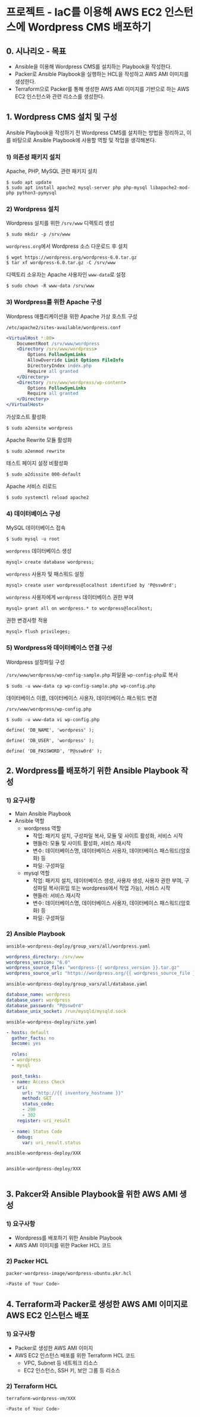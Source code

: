 # 프로젝트 - IaC를 이용해 AWS EC2 인스턴스에 Wordpress CMS 배포하기

## 0. 시나리오 - 목표

- Ansible을 이용해 Wordpress CMS를 설치하는 Playbook을 작성한다.
- Packer로 Ansible Playbook을 실행하는 HCL을 작성하고 AWS AMI 이미지를 생성한다.
- Terraform으로 Packer를 통해 생성한 AWS AMI 이미지를 기반으로 하는 AWS EC2 인스턴스와 관련 리소스를 생성한다.

## 1. Wordpress CMS 설치 및 구성

Ansible Playbook을 작성하기 전 Wordpress CMS를 설치하는 방법을 정리하고, 이를 바탕으로  Ansible Playbook에 사용할 역할 및 작업을 생각해본다.

### 1) 의존성 패키지 설치

Apache, PHP, MySQL 관련 패키지 설치

```console
$ sudo apt update
$ sudo apt install apache2 mysql-server php php-mysql libapache2-mod-php python3-pymysql
```

### 2) Wordpress 설치

Wordpress 설치를 위한 `/srv/www` 디렉토리 생성

```console
$ sudo mkdir -p /srv/www
```

`wordpress.org`에서 Wordpress 소스 다운로드 후 설치

```console
$ wget https://wordpress.org/wordpress-6.0.tar.gz
$ tar xf wordpress-6.0.tar.gz -C /srv/www
```

디렉토리 소유자는 Apache 사용자인 `www-data`로 설정

```console
$ sudo chown -R www-data /srv/www
```

### 3) Wordpress를 위한 Apache 구성

Wordpress 애플리케이션을 위한 Apache 가상 호스트 구성

`/etc/apache2/sites-available/wordpress.conf`

```apache
<VirtualHost *:80>
    DocumentRoot /srv/www/wordpress
    <Directory /srv/www/wordpress>
        Options FollowSymLinks
        AllowOverride Limit Options FileInfo
        DirectoryIndex index.php
        Require all granted
    </Directory>
    <Directory /srv/www/wordpress/wp-content>
        Options FollowSymLinks
        Require all granted
    </Directory>
</VirtualHost>
```

가상호스트 활성화

```console
$ sudo a2ensite wordpress
```

Apache Rewrite 모듈 활성화

```console
$ sudo a2enmod rewrite
```

테스트 페이지 설정 비활성화

```console
$ sudo a2dissite 000-default
```

Apache 서비스 리로드

```console
$ sudo systemctl reload apache2
```

### 4) 데이터베이스 구성

MySQL 데이터베이스 접속

```console
$ sudo mysql -u root
```

`wordpress` 데이터베이스 생성

```console
mysql> create database wordpress;
```

`wordpress` 사용자 및 패스워드 설정

```console
mysql> create user wordpress@localhost identified by 'P@ssw0rd';
```

`wordpress` 사용자에게 `wordpress` 데이터베이스 권한 부여

```console
mysql> grant all on wordpress.* to wordpress@localhost;
```

권한 변경사항 적용

```console
mysql> flush privileges;
```

### 5) Wordpress와 데이터베이스 연결 구성

Wordpress 설정파일 구성

`/srv/www/wordpress/wp-config-sample.php` 파일을 `wp-config-php`로 복사

```console
$ sudo -u www-data cp wp-config-sample.php wp-config.php
```

데이터베이스 이름, 데이터베이스 사용자, 데이터베이스 패스워드 변경

`/srv/www/wordpress/wp-config.php`

```console
$ sudo -u www-data vi wp-config.php 
```
```
define( 'DB_NAME', 'wordpress' );

define( 'DB_USER', 'wordpress' );

define( 'DB_PASSWORD', 'P@ssw0rd' );
```

## 2. Wordpress를 배포하기 위한 Ansible Playbook 작성

### 1) 요구사항

- Main Ansible Playbook
- Ansible 역할
  - wordpress 역할
    - 작업: 패키지 설치, 구성파일 복사, 모듈 및 사이트 활성화, 서비스 시작
    - 핸들러: 모듈 및 사이트 활성화, 서비스 재시작
    - 변수: 데이터베이스명, 데이터베이스 사용자, 데이터베이스 패스워드(암호화) 등
    - 파일: 구성파일
  - mysql 역할
    - 작업: 패키지 설치, 데이터베이스 생성, 사용자 생성, 사용자 권한 부여, 구성파일 복사(위임 또는 wordpress에서 작업 가능), 서비스 시작
    - 핸들러: 서비스 재시작
    - 변수: 데이터베이스명, 데이터베이스 사용자, 데이터베이스 패스워드(암호화) 등
    - 파일: 구성파일

### 2) Ansible Playbook

`ansible-wordpress-deploy/group_vars/all/wordpress.yaml`
```yaml
wordpress_directory: /srv/www
wordpress_version: "6.0"
wordpress_source_file: "wordpress-{{ wordpress_version }}.tar.gz"
wordpress_source_url: "https://wordpress.org/{{ wordpress_source_file }}"
```

`ansible-wordpress-deploy/group_vars/all/database.yaml`
```yaml
database_name: wordpress
database_user: wordpress
database_password: "P@ssw0rd"
database_unix_socket: /run/mysqld/mysqld.sock
```

`ansible-wordpress-deploy/site.yaml`
```yaml
- hosts: default
  gather_facts: no
  become: yes

  roles:
  - wordpress
  - mysql

  post_tasks:
  - name: Access Check
    uri:
      url: "http://{{ inventory_hostname }}"
      method: GET
      status_code: 
      - 200
      - 302
    register: uri_result

  - name: Status Code
    debug:
      var: uri_result.status
```

`ansible-wordpress-deploy/XXX`
```yaml
```

`ansible-wordpress-deploy/XXX`
```yaml
```


## 3. Pakcer와 Ansible Playbook을 위한 AWS AMI 생성

### 1) 요구사항

- Wordpress를 배포하기 위한 Ansible Playbook
- AWS AMI 이미지를 위한 Packer HCL 코드

### 2) Packer HCL

`packer-wordpress-image/wordpress-ubuntu.pkr.hcl`
```terraform
<Paste of Your Code>
```

## 4. Terraform과 Packer로 생성한 AWS AMI 이미지로 AWS EC2 인스턴스 배포

### 1) 요구사항

- Packer로 생성한 AWS AMI 이미지
- AWS EC2 인스턴스 배포를 위한 Terraform HCL 코드
  - VPC, Subnet 등 네트워크 리소스
  - EC2 인스턴스, SSH 키, 보안 그룹 등 리소스

### 2) Terraform HCL

`terraform-wordpress-vm/XXX`
```terraform
<Paste of Your Code> 
```
